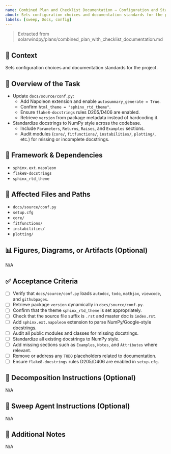 ```yaml
---
name: Combined Plan and Checklist Documentation – Configuration and Standards
about: Sets configuration choices and documentation standards for the project.
labels: [sweep, Docs, config]
---
```


> Extracted from solarwindpy/plans/combined_plan_with_checklist_documentation.md

## 🧠 Context

Sets configuration choices and documentation standards for the project.

## 🎯 Overview of the Task

- Update `docs/source/conf.py`:
  - Add Napoleon extension and enable `autosummary_generate = True`.
  - Confirm `html_theme = "sphinx_rtd_theme"`.
  - Ensure `flake8-docstrings` rules D205/D406 are enabled.
  - Retrieve `version` from package metadata instead of hardcoding it.
- Standardize docstrings to NumPy style across the codebase.
  - Include `Parameters`, `Returns`, `Raises`, and `Examples` sections.
  - Audit modules (`core/`, `fitfunctions/`, `instabilities/`, `plotting/`,
    etc.) for missing or incomplete docstrings.

## 🔧 Framework & Dependencies

- `sphinx.ext.napoleon`
- `flake8-docstrings`
- `sphinx_rtd_theme`

## 📂 Affected Files and Paths

- `docs/source/conf.py`
- `setup.cfg`
- `core/`
- `fitfunctions/`
- `instabilities/`
- `plotting/`

## 📊 Figures, Diagrams, or Artifacts (Optional)

N/A

## ✅ Acceptance Criteria

- [ ] Verify that `docs/source/conf.py` loads `autodoc`, `todo`, `mathjax`,
  `viewcode`, and `githubpages`.
- [ ] Retrieve package `version` dynamically in `docs/source/conf.py`.
- [ ] Confirm that the theme `sphinx_rtd_theme` is set appropriately.
- [ ] Check that the source file suffix is `.rst` and master doc is `index.rst`.
- [ ] Add `sphinx.ext.napoleon` extension to parse NumPy/Google-style
  docstrings.
- [ ] Audit all public modules and classes for missing docstrings.
- [ ] Standardize all existing docstrings to NumPy style.
- [ ] Add missing sections such as `Examples`, `Notes`, and `Attributes` where
  relevant.
- [ ] Remove or address any `TODO` placeholders related to documentation.
- [ ] Ensure `flake8-docstrings` rules D205/D406 are enabled in `setup.cfg`.

## 🧩 Decomposition Instructions (Optional)

N/A

## 🤖 Sweep Agent Instructions (Optional)

N/A

## 💬 Additional Notes

N/A
